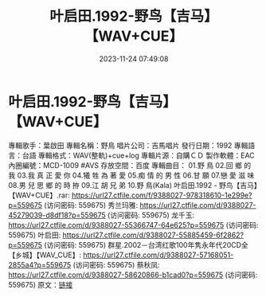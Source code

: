 ﻿---
title: 叶启田.1992-野鸟【吉马】【WAV+CUE】
date: 2023-11-24 07:49:08
categories: 闽南语(台语)
tags: 华语中文
---
# 叶启田.1992-野鸟【吉马】【WAV+CUE】

專輯歌手：葉啟田
專輯名稱：野鳥
唱片公司：吉馬唱片
發行日期：1992
專輯語言：台語
專輯格式：WAV(整軌)+cue+log
專輯片源：自購ＣＤ
製作軟體：EAC
內圈編號：MCD-1009 #AVS
存放空間：百度
專輯曲目：
01.野 鳥
02.回 鄉 的 我
03.我 真 正 愛 你
04.犧 牲 為 著 愛
05.痴 情 的 男 性
06.甘 願
07.戀 愛 滋 味
08.男 兒 思 鄉 的 時 拵
09.江 胡 兄 弟
10.野 鳥(Kala)
叶启田.1992 - 野鸟【吉马】【WAV+CUE】.rar: https://url27.ctfile.com/f/9388027-978318610-1e299e?p=559675
(访问密码: 559675)
秀兰玛雅: https://url27.ctfile.com/d/9388027-45279039-d8df18?p=559675
(访问密码: 559675)
龙千玉: https://url27.ctfile.com/d/9388027-55366747-64e625?p=559675
(访问密码: 559675)
叶启田: https://url27.ctfile.com/d/9388027-55885459-6f2862?p=559675
(访问密码: 559675)
群星.2002－台湾红歌100年隽永年代20CD全【乡城】【WAV_CUE】: https://url27.ctfile.com/d/9388027-57168051-2855a4?p=559675
(访问密码: 559675)
蔡秋凤: https://url27.ctfile.com/d/9388027-58620866-b1cad0?p=559675
(访问密码: 559675)
原文：[链接](https://blog.sina.com.cn/s/blog_1647c7e76010313tr.html)